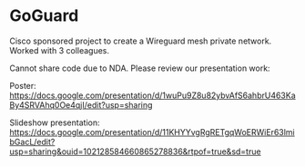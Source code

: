# GoGuard
Cisco sponsored project to create a Wireguard mesh private network. Worked with 3 colleagues.

Cannot share code due to NDA. Please review our presentation work:

Poster: https://docs.google.com/presentation/d/1wuPu9Z8u82ybvAfS6ahbrU463KaBy4SRVAhq0Oe4qjI/edit?usp=sharing

Slideshow presentation: https://docs.google.com/presentation/d/11KHYYvgRgRETgqWoERWiEr63lmibGacL/edit?usp=sharing&ouid=102128584660865278836&rtpof=true&sd=true
